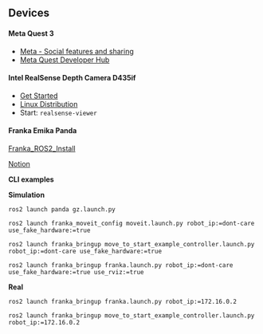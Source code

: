 ## Devices

#### Meta Quest 3

- [Meta - Social features and sharing](https://www.meta.com/en-gb/help/quest/articles/in-vr-experiences/oculus-features/cast-with-quest/)
- [Meta Quest Developer Hub](https://developer.oculus.com/meta-quest-developer-hub/)



#### Intel RealSense Depth Camera D435if

* [Get Started](https://www.intelrealsense.com/get-started-depth-camera/)
* [Linux Distribution](https://github.com/IntelRealSense/librealsense/blob/development/doc/distribution_linux.md)
* Start: `realsense-viewer`



#### Franka Emika Panda

[Franka_ROS2_Install](Franka_ROS2_Install.md)

[Notion](https://www.notion.so/chri-lab/Franka_ROS2_Install-c0a47bf95d0c42099bac79e859c46ac6)

**CLI examples**

**Simulation**

```
ros2 launch panda gz.launch.py

ros2 launch franka_moveit_config moveit.launch.py robot_ip:=dont-care use_fake_hardware:=true

ros2 launch franka_bringup move_to_start_example_controller.launch.py robot_ip:=dont-care use_fake_hardware:=true

ros2 launch franka_bringup franka.launch.py robot_ip:=dont-care use_fake_hardware:=true use_rviz:=true
```

**Real**

```
ros2 launch franka_bringup franka.launch.py robot_ip:=172.16.0.2

ros2 launch franka_bringup move_to_start_example_controller.launch.py robot_ip:=172.16.0.2
```


